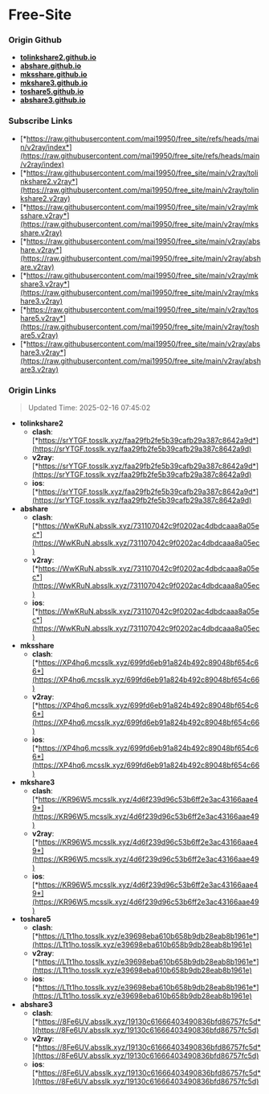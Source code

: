 # Free-Site

### Origin Github

- [**tolinkshare2.github.io**](https://github.com/tolinkshare2/tolinkshare2.github.io)
- [**abshare.github.io**](https://github.com/abshare/abshare.github.io)
- [**mksshare.github.io**](https://github.com/mksshare/mksshare.github.io)
- [**mkshare3.github.io**](https://github.com/mkshare3/mkshare3.github.io)
- [**toshare5.github.io**](https://github.com/toshare5/toshare5.github.io)
- [**abshare3.github.io**](https://github.com/abshare3/abshare3.github.io)

### Subscribe Links

- [*https://raw.githubusercontent.com/mai19950/free_site/refs/heads/main/v2ray/index*](https://raw.githubusercontent.com/mai19950/free_site/refs/heads/main/v2ray/index)
- [*https://raw.githubusercontent.com/mai19950/free_site/main/v2ray/tolinkshare2.v2ray*](https://raw.githubusercontent.com/mai19950/free_site/main/v2ray/tolinkshare2.v2ray)
- [*https://raw.githubusercontent.com/mai19950/free_site/main/v2ray/mksshare.v2ray*](https://raw.githubusercontent.com/mai19950/free_site/main/v2ray/mksshare.v2ray)
- [*https://raw.githubusercontent.com/mai19950/free_site/main/v2ray/abshare.v2ray*](https://raw.githubusercontent.com/mai19950/free_site/main/v2ray/abshare.v2ray)
- [*https://raw.githubusercontent.com/mai19950/free_site/main/v2ray/mkshare3.v2ray*](https://raw.githubusercontent.com/mai19950/free_site/main/v2ray/mkshare3.v2ray)
- [*https://raw.githubusercontent.com/mai19950/free_site/main/v2ray/toshare5.v2ray*](https://raw.githubusercontent.com/mai19950/free_site/main/v2ray/toshare5.v2ray)
- [*https://raw.githubusercontent.com/mai19950/free_site/main/v2ray/abshare3.v2ray*](https://raw.githubusercontent.com/mai19950/free_site/main/v2ray/abshare3.v2ray)

### Origin Links

> Updated Time: 2025-02-16 07:45:02

- **tolinkshare2**
  - **clash**: [*https://srYTGF.tosslk.xyz/faa29fb2fe5b39cafb29a387c8642a9d*](https://srYTGF.tosslk.xyz/faa29fb2fe5b39cafb29a387c8642a9d)
  - **v2ray**: [*https://srYTGF.tosslk.xyz/faa29fb2fe5b39cafb29a387c8642a9d*](https://srYTGF.tosslk.xyz/faa29fb2fe5b39cafb29a387c8642a9d)
  - **ios**: [*https://srYTGF.tosslk.xyz/faa29fb2fe5b39cafb29a387c8642a9d*](https://srYTGF.tosslk.xyz/faa29fb2fe5b39cafb29a387c8642a9d)
- **abshare**
  - **clash**: [*https://WwKRuN.absslk.xyz/731107042c9f0202ac4dbdcaaa8a05ec*](https://WwKRuN.absslk.xyz/731107042c9f0202ac4dbdcaaa8a05ec)
  - **v2ray**: [*https://WwKRuN.absslk.xyz/731107042c9f0202ac4dbdcaaa8a05ec*](https://WwKRuN.absslk.xyz/731107042c9f0202ac4dbdcaaa8a05ec)
  - **ios**: [*https://WwKRuN.absslk.xyz/731107042c9f0202ac4dbdcaaa8a05ec*](https://WwKRuN.absslk.xyz/731107042c9f0202ac4dbdcaaa8a05ec)
- **mksshare**
  - **clash**: [*https://XP4hq6.mcsslk.xyz/699fd6eb91a824b492c89048bf654c66*](https://XP4hq6.mcsslk.xyz/699fd6eb91a824b492c89048bf654c66)
  - **v2ray**: [*https://XP4hq6.mcsslk.xyz/699fd6eb91a824b492c89048bf654c66*](https://XP4hq6.mcsslk.xyz/699fd6eb91a824b492c89048bf654c66)
  - **ios**: [*https://XP4hq6.mcsslk.xyz/699fd6eb91a824b492c89048bf654c66*](https://XP4hq6.mcsslk.xyz/699fd6eb91a824b492c89048bf654c66)
- **mkshare3**
  - **clash**: [*https://KR96W5.mcsslk.xyz/4d6f239d96c53b6ff2e3ac43166aae49*](https://KR96W5.mcsslk.xyz/4d6f239d96c53b6ff2e3ac43166aae49)
  - **v2ray**: [*https://KR96W5.mcsslk.xyz/4d6f239d96c53b6ff2e3ac43166aae49*](https://KR96W5.mcsslk.xyz/4d6f239d96c53b6ff2e3ac43166aae49)
  - **ios**: [*https://KR96W5.mcsslk.xyz/4d6f239d96c53b6ff2e3ac43166aae49*](https://KR96W5.mcsslk.xyz/4d6f239d96c53b6ff2e3ac43166aae49)
- **toshare5**
  - **clash**: [*https://LTt1ho.tosslk.xyz/e39698eba610b658b9db28eab8b1961e*](https://LTt1ho.tosslk.xyz/e39698eba610b658b9db28eab8b1961e)
  - **v2ray**: [*https://LTt1ho.tosslk.xyz/e39698eba610b658b9db28eab8b1961e*](https://LTt1ho.tosslk.xyz/e39698eba610b658b9db28eab8b1961e)
  - **ios**: [*https://LTt1ho.tosslk.xyz/e39698eba610b658b9db28eab8b1961e*](https://LTt1ho.tosslk.xyz/e39698eba610b658b9db28eab8b1961e)
- **abshare3**
  - **clash**: [*https://8Fe6UV.absslk.xyz/19130c61666403490836bfd86757fc5d*](https://8Fe6UV.absslk.xyz/19130c61666403490836bfd86757fc5d)
  - **v2ray**: [*https://8Fe6UV.absslk.xyz/19130c61666403490836bfd86757fc5d*](https://8Fe6UV.absslk.xyz/19130c61666403490836bfd86757fc5d)
  - **ios**: [*https://8Fe6UV.absslk.xyz/19130c61666403490836bfd86757fc5d*](https://8Fe6UV.absslk.xyz/19130c61666403490836bfd86757fc5d)
